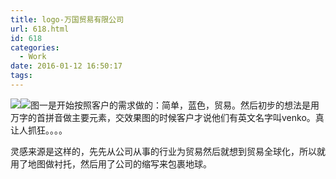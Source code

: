 ```yaml
---
title: logo-万国贸易有限公司
url: 618.html
id: 618
categories:
  - Work
date: 2016-01-12 16:50:17
tags:
---
```


[![](http://www.psdpi.com/blog/wp-content/uploads/2016/01/venko1.jpg)](http://www.psdpi.com/blog/wp-content/uploads/2016/01/venko1.jpg)[![](http://www.psdpi.com/blog/wp-content/uploads/2016/01/venko.jpg)](http://www.psdpi.com/blog/wp-content/uploads/2016/01/venko.jpg)图一是开始按照客户的需求做的：简单，蓝色，贸易。然后初步的想法是用万字的首拼音做主要元素，交效果图的时候客户才说他们有英文名字叫venko。真让人抓狂。。。。

灵感来源是这样的，先先从公司从事的行业为贸易然后就想到贸易全球化，所以就用了地图做衬托，然后用了公司的缩写来包裹地球。